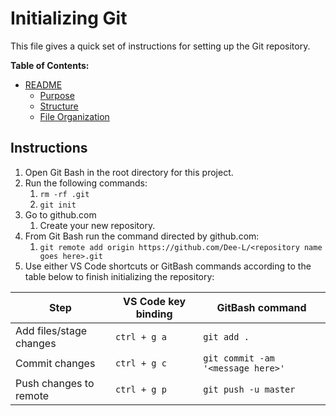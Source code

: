 # Initializing Git

This file gives a quick set of instructions for setting up the Git repository.

**Table of Contents:**

- [README](#readme)
  - [Purpose](#purpose)
  - [Structure](#structure)
  - [File Organization](#file-organization)

## Instructions

1. Open Git Bash in the root directory for this project.
2. Run the following commands:
   1. `rm -rf .git`
   2. `git init`
3. Go to github.com
   1. Create your new repository.
4. From Git Bash run the command directed by github.com:
   1. `git remote add origin https://github.com/Dee-L/<repository name goes here>.git`
5. Use either VS Code shortcuts or GitBash commands according to the table below to finish initializing the repository:

| Step                    | VS Code key binding | GitBash command                   |
| ----------------------- | ------------------- | --------------------------------- |
| Add files/stage changes | `ctrl + g a`        | `git add .`                       |
| Commit changes          | `ctrl + g c`        | `git commit -am '<message here>'` |
| Push changes to remote  | `ctrl + g p`        | `git push -u master`              |
